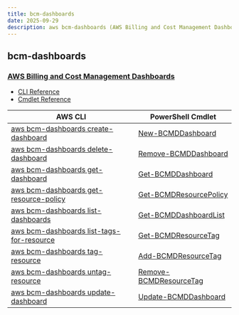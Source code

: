 ```yaml
---
title: bcm-dashboards
date: 2025-09-29
description: aws bcm-dashboards (AWS Billing and Cost Management Dashboards) command/cmdlet list.
---
```


## bcm-dashboards

### [AWS Billing and Cost Management Dashboards](https://aws.amazon.com/aws-cost-management/)

* [CLI Reference](https://awscli.amazonaws.com/v2/documentation/api/latest/reference/bcm-dashboards/index.html)
* [Cmdlet Reference](https://docs.aws.amazon.com/powershell/latest/reference/items/BCMDashboards_cmdlets.html)

|AWS CLI|PowerShell Cmdlet|
|----|----|
|[aws bcm-dashboards create-dashboard](https://awscli.amazonaws.com/v2/documentation/api/latest/reference/bcm-dashboards/create-dashboard.html)|[New-BCMDDashboard](https://docs.aws.amazon.com/powershell/latest/reference/items/New-BCMDDashboard.html)|
|[aws bcm-dashboards delete-dashboard](https://awscli.amazonaws.com/v2/documentation/api/latest/reference/bcm-dashboards/delete-dashboard.html)|[Remove-BCMDDashboard](https://docs.aws.amazon.com/powershell/latest/reference/items/Remove-BCMDDashboard.html)|
|[aws bcm-dashboards get-dashboard](https://awscli.amazonaws.com/v2/documentation/api/latest/reference/bcm-dashboards/get-dashboard.html)|[Get-BCMDDashboard](https://docs.aws.amazon.com/powershell/latest/reference/items/Get-BCMDDashboard.html)|
|[aws bcm-dashboards get-resource-policy](https://awscli.amazonaws.com/v2/documentation/api/latest/reference/bcm-dashboards/get-resource-policy.html)|[Get-BCMDResourcePolicy](https://docs.aws.amazon.com/powershell/latest/reference/items/Get-BCMDResourcePolicy.html)|
|[aws bcm-dashboards list-dashboards](https://awscli.amazonaws.com/v2/documentation/api/latest/reference/bcm-dashboards/list-dashboards.html)|[Get-BCMDDashboardList](https://docs.aws.amazon.com/powershell/latest/reference/items/Get-BCMDDashboardList.html)|
|[aws bcm-dashboards list-tags-for-resource](https://awscli.amazonaws.com/v2/documentation/api/latest/reference/bcm-dashboards/list-tags-for-resource.html)|[Get-BCMDResourceTag](https://docs.aws.amazon.com/powershell/latest/reference/items/Get-BCMDResourceTag.html)|
|[aws bcm-dashboards tag-resource](https://awscli.amazonaws.com/v2/documentation/api/latest/reference/bcm-dashboards/tag-resource.html)|[Add-BCMDResourceTag](https://docs.aws.amazon.com/powershell/latest/reference/items/Add-BCMDResourceTag.html)|
|[aws bcm-dashboards untag-resource](https://awscli.amazonaws.com/v2/documentation/api/latest/reference/bcm-dashboards/untag-resource.html)|[Remove-BCMDResourceTag](https://docs.aws.amazon.com/powershell/latest/reference/items/Remove-BCMDResourceTag.html)|
|[aws bcm-dashboards update-dashboard](https://awscli.amazonaws.com/v2/documentation/api/latest/reference/bcm-dashboards/update-dashboard.html)|[Update-BCMDDashboard](https://docs.aws.amazon.com/powershell/latest/reference/items/Update-BCMDDashboard.html)|

